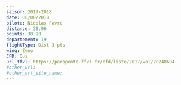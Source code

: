 ```yaml
---
saison: 2017-2018
date: 06/08/2018
pilote: Nicolas Favre
distance: 38.90
points: 38.90
departement: 19
flightType: Dist 3 pts
wing: Zeno
CFD: Oui
url_ffvl: https://parapente.ffvl.fr/cfd/liste/2017/vol/20248694
#other_url:
#other_url_site_name:
---
```

